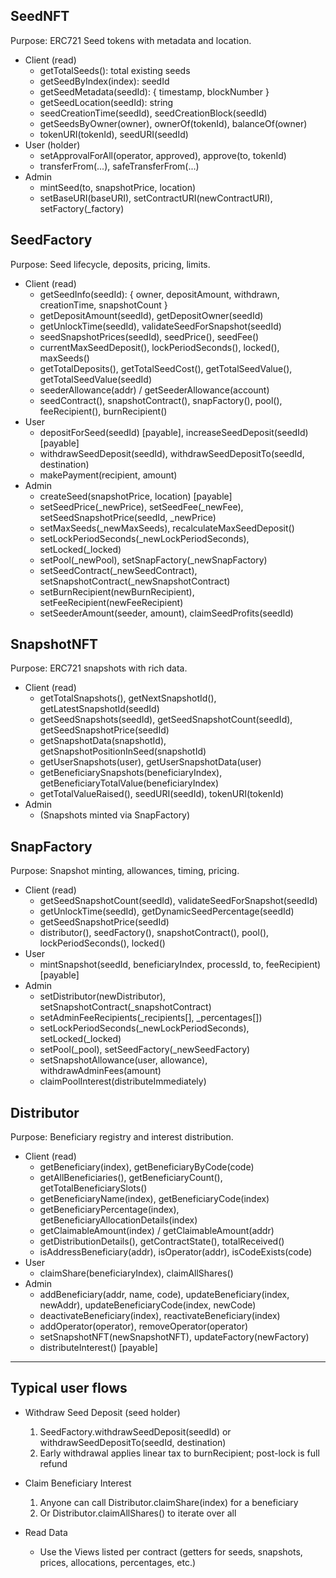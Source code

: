 ## SeedNFT

Purpose: ERC721 Seed tokens with metadata and location.

- Client (read)
  - getTotalSeeds(): total existing seeds
  - getSeedByIndex(index): seedId
  - getSeedMetadata(seedId): { timestamp, blockNumber }
  - getSeedLocation(seedId): string
  - seedCreationTime(seedId), seedCreationBlock(seedId)
  - getSeedsByOwner(owner), ownerOf(tokenId), balanceOf(owner)
  - tokenURI(tokenId), seedURI(seedId)
- User (holder)
  - setApprovalForAll(operator, approved), approve(to, tokenId)
  - transferFrom(...), safeTransferFrom(...)
- Admin
  - mintSeed(to, snapshotPrice, location)
  - setBaseURI(baseURI), setContractURI(newContractURI), setFactory(_factory)

## SeedFactory

Purpose: Seed lifecycle, deposits, pricing, limits.

- Client (read)
  - getSeedInfo(seedId): { owner, depositAmount, withdrawn, creationTime, snapshotCount }
  - getDepositAmount(seedId), getDepositOwner(seedId)
  - getUnlockTime(seedId), validateSeedForSnapshot(seedId)
  - seedSnapshotPrices(seedId), seedPrice(), seedFee()
  - currentMaxSeedDeposit(), lockPeriodSeconds(), locked(), maxSeeds()
  - getTotalDeposits(), getTotalSeedCost(), getTotalSeedValue(), getTotalSeedValue(seedId)
  - seederAllowance(addr) / getSeederAllowance(account)
  - seedContract(), snapshotContract(), snapFactory(), pool(), feeRecipient(), burnRecipient()
- User
  - depositForSeed(seedId) [payable], increaseSeedDeposit(seedId) [payable]
  - withdrawSeedDeposit(seedId), withdrawSeedDepositTo(seedId, destination)
  - makePayment(recipient, amount)
- Admin
  - createSeed(snapshotPrice, location) [payable]
  - setSeedPrice(_newPrice), setSeedFee(_newFee), setSeedSnapshotPrice(seedId, _newPrice)
  - setMaxSeeds(_newMaxSeeds), recalculateMaxSeedDeposit()
  - setLockPeriodSeconds(_newLockPeriodSeconds), setLocked(_locked)
  - setPool(_newPool), setSnapFactory(_newSnapFactory)
  - setSeedContract(_newSeedContract), setSnapshotContract(_newSnapshotContract)
  - setBurnRecipient(newBurnRecipient), setFeeRecipient(newFeeRecipient)
  - setSeederAmount(seeder, amount), claimSeedProfits(seedId)

## SnapshotNFT

Purpose: ERC721 snapshots with rich data.

- Client (read)
  - getTotalSnapshots(), getNextSnapshotId(), getLatestSnapshotId(seedId)
  - getSeedSnapshots(seedId), getSeedSnapshotCount(seedId), getSeedSnapshotPrice(seedId)
  - getSnapshotData(snapshotId), getSnapshotPositionInSeed(snapshotId)
  - getUserSnapshots(user), getUserSnapshotData(user)
  - getBeneficiarySnapshots(beneficiaryIndex), getBeneficiaryTotalValue(beneficiaryIndex)
  - getTotalValueRaised(), seedURI(seedId), tokenURI(tokenId)
- Admin
  - (Snapshots minted via SnapFactory)

## SnapFactory

Purpose: Snapshot minting, allowances, timing, pricing.

- Client (read)
  - getSeedSnapshotCount(seedId), validateSeedForSnapshot(seedId)
  - getUnlockTime(seedId), getDynamicSeedPercentage(seedId)
  - getSeedSnapshotPrice(seedId)
  - distributor(), seedFactory(), snapshotContract(), pool(), lockPeriodSeconds(), locked()
- User
  - mintSnapshot(seedId, beneficiaryIndex, processId, to, feeRecipient) [payable]
- Admin
  - setDistributor(newDistributor), setSnapshotContract(_snapshotContract)
  - setAdminFeeRecipients(_recipients[], _percentages[])
  - setLockPeriodSeconds(_newLockPeriodSeconds), setLocked(_locked)
  - setPool(_pool), setSeedFactory(_newSeedFactory)
  - setSnapshotAllowance(user, allowance), withdrawAdminFees(amount)
  - claimPoolInterest(distributeImmediately)

## Distributor

Purpose: Beneficiary registry and interest distribution.

- Client (read)
  - getBeneficiary(index), getBeneficiaryByCode(code)
  - getAllBeneficiaries(), getBeneficiaryCount(), getTotalBeneficiarySlots()
  - getBeneficiaryName(index), getBeneficiaryCode(index)
  - getBeneficiaryPercentage(index), getBeneficiaryAllocationDetails(index)
  - getClaimableAmount(index) / getClaimableAmount(addr)
  - getDistributionDetails(), getContractState(), totalReceived()
  - isAddressBeneficiary(addr), isOperator(addr), isCodeExists(code)
- User
  - claimShare(beneficiaryIndex), claimAllShares()
- Admin
  - addBeneficiary(addr, name, code), updateBeneficiary(index, newAddr), updateBeneficiaryCode(index, newCode)
  - deactivateBeneficiary(index), reactivateBeneficiary(index)
  - addOperator(operator), removeOperator(operator)
  - setSnapshotNFT(newSnapshotNFT), updateFactory(newFactory)
  - distributeInterest() [payable]

---

## Typical user flows

- Withdraw Seed Deposit (seed holder)
  1) SeedFactory.withdrawSeedDeposit(seedId) or withdrawSeedDepositTo(seedId, destination)
  2) Early withdrawal applies linear tax to burnRecipient; post-lock is full refund

- Claim Beneficiary Interest
  1) Anyone can call Distributor.claimShare(index) for a beneficiary
  2) Or Distributor.claimAllShares() to iterate over all

- Read Data
  - Use the Views listed per contract (getters for seeds, snapshots, prices, allocations, percentages, etc.)
